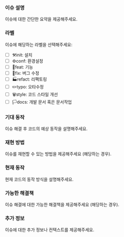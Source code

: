 ### 이슈 설명
이슈에 대한 간단한 요약을 제공해주세요.

### 라벨
이슈에 해당하는 라벨을 선택해주세요:

 -[ ] ⚒️init: 설치
 -[ ] ⚙️conf: 환경설정
 -[ ] 📜feat: 기능
 -[ ] 🔨fix: 버그 수정
 -[ ] 🏭refact: 리팩토링
 -[ ] ✏️typo: 오타수정
 -[ ] 🗑️style: 코드 스타일 개선
 -[ ] 🏳️docs: 개발 문서 혹은 문서작업

### 기대 동작
이슈 해결 후 코드의 예상 동작을 설명해주세요.

### 재현 방법
이슈를 재현할 수 있는 방법을 제공해주세요 (해당하는 경우).

### 현재 동작
현재 코드의 동작 방식을 설명해주세요.

### 가능한 해결책
이슈 해결에 대한 가능한 해결책을 제공해주세요 (해당하는 경우).

### 추가 정보
이슈에 대한 추가 정보나 컨텍스트를 제공해주세요.